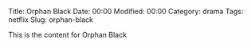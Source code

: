 Title: Orphan Black
Date:  00:00
Modified:  00:00
Category: drama
Tags: netflix
Slug: orphan-black

This is the content for Orphan Black